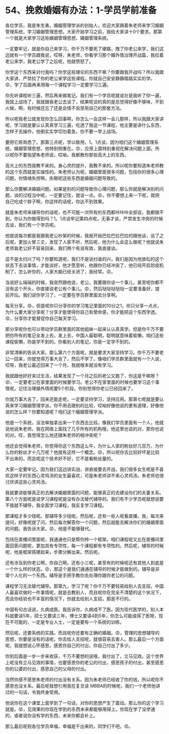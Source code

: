 # 54、挽救婚姻有办法：1-学员学前准备

各位学员，我是朱生勇，婚姻管理学派的创始人，欢迎大家跟着朱老师来学习婚姻管理系统，学习婚姻管理思想。大家开始学习之前，我给大家讲十0个要求。那第一个就是大家学习这些婚姻管理思想，婚姻管理系统。

一定要牢记，就是你自己来学习，你千万不要死了硬踹，拽了你老公来学，我们这边就有一个学员跟我说，哎呀，朱老师，你看学习那个婚外情治理开战篇，我拉着老公来学，我老公学了之后呢，他就愤怒了。

你学这个东西来对付我吗？你学这些理论的东西干嘛？你要跟我开战吗？所以我跟大家讲，严禁拉了你的老公来学这些课程。你就自己安安静静踏踏实实的学。😡，学了后面再来用每一个课程学习一定要学习三遍。

你先听课程听三遍，然后再来做笔记。我们有一个学员呢就说壮是我听了你一遍，我就上战场了，我就跟我老公去谈了，结果呢谈的真的是总觉得好像不够味，不到火候，啊，有时候还忘了还是会情不自禁用自己的那套方法。

所以呢我老公就发现你怎么回事啊，你怎么一会这样一会儿那样，所以我跟大家讲呢，学习就是要认认真真学习三遍，吃透了我这一节课程，他主要是讲什么东西，怎样子去操作，他倒实实学切勿着急，你不要一学上战场。

要把它练熟悉了。那第三点呢，学以致用，1。1点谈，因为咱们这个婚姻管理系统，婚姻管理思想，他特别侧重在。😡，应用上面特别重视在解决问题上面。所以呢你不要指望朱老师说，哎呦，我都教你那些高大上的东西。

高大上的东西我教不来的。身心灵的提升，我教不来的。所以呢你要知道朱老师教的这个东西就是实操性的。朱老师认为呢，婚姻里面很多问题，包括你的很多心理问题，你情绪失控啊，失眠呢这些东西是婚姻问题导致的。

那么你要解决婚姻问题。如果是别的问题导致你心理问题，那么你就是解决别的问题，谈的过程当中呢，一定要记住，就谈一点。😡，你不要想上来一下呢，就把自己吃成个胖子啊，你这样的话呢，你达不到效果。

就是朱老师来辅导你的话呢，也不可能一次所有的东西都咔咔咔全部谈，我都做不到，你认为你做得到吗？1。1点谈牢记第四点呢，无事才谈，严禁发生冲突的时候去谈，我们有一个学员呢。

他就说每次都是我跟我老公吵架的时候，我就开始巴拉巴拉巴拉的跟他谈，谈了之后呢，更加火冒三丈，发现了人家不听，然后呢，他为什么会这么做呢？他就说朱老师我老公好不容易回来，我们两个有说有效，我直接谈。

这不是太扫兴了吗？你要知道呢，我们不是说扫谁的兴，我们是因为他放松的这个状态下去谈事情，才能谈好，他才愿意听，他跟你已经冲突了，他已经开启防疫机制了，怎么听你的，人家大脑已经关闭了，我经常。😡。

当说好么端端的时候，我突然跟他说，老公，我要跟你谈一个事儿，甚至呢你都不没有这个开头，你直接说老公有个事儿。😡，然后哒哒哒哒哒一定要准备好，提前开坛。我们说你学习了，一定要在学员群里面去分享啊。

每天分享。😡，但是呢你只分享你的学习笔记里面的10分之1，你只分享一点点，为什么要大家分享呢？分享才能使得你自己有使命感，你才能把这个东西学透。😡，分享你才能督促你自己每天学习。

那分享呢你也可以带动学员群里面的其他姐妹一起来认认真真学。但是你千万不要把你所有的笔记全发上去，发上去，中国人最聪明，聪明就意味着偷懒，咱们这些课程偷懒，你是学不到的。你看别人的笔记，你是一定学不到的。

非常清晰的告诉大家。那么第六个方面呢，就是要求大家坚持学习。你千万不要老公一回来，你就觉得万事大吉了，然后不学了。像咱们学员群里面就有一个人说，哎呀，我老公最近回来了一个月，我就根本就没有学习。

我就跟他好好来过生活，结果发现了一个月之后的老公又跑了，你这是干嘛呀？😡，一定要老公在家里面的时候要学习。老公不在家里面的时候也要学习这个事情呢，记住治理婚外情呢要5个阶段，你别觉得你老公已经回来了。

你就万事大吉了，回来还能走呢，一定要坚持学习，坚持应用。那第七呢就是要认真来学习婚姻管理学派，你不用去跟别的比较，哎呦好像他说的更有道理，好像他说的怎么样？你要知道呢？咱们这个婚姻管理学派。

他是一个系统，没法单独拿出来一个东西去比较。像我们学员里面有一个人，他就说他说朱老师，我在网络上面找了几乎所有的机构哦，他这里也说的对，那你也说的对。哎，我觉得怎么他还跟朱老师的相冲突呢？

他还会觉得朱老师，你觉得你这个东西这么牛，为什么人家的粉丝好几百万，为什么你的粉丝才十几万呢？他就有这样一个概念。😡，所以呢你去比较好坏是比较不出来的。而且呢这个技术好不好，它不是看粉丝量的。

大家一定要牢记。因为我们这边讲实战，讲直接要去开战，我们很多女生呢是不喜欢这样子的东西心灵鸡汤的女生最喜欢，可是朱老师讲不来心灵鸡汤。朱老师也很讨厌讲这些心灵鸡汤。

我就要讲能够真正的去解决婚姻里面的问题，能够真正的去建设你们的夫妻关系。第八个方面呢是说学习课程呢是没有办法替代辅导的。我们有不少学员呢就想说要不我就不辅导，我全面学习课程，我反复学习课程。

那课程才多少钱呢。那辅导多少钱呢。然后呢，还有一些人呢看直播，我，每次来提问，好像呢提了问，然后每次解答你一个问题，然后就能去解决你们的婚姻里面的问题。我告诉大家。😡，他是不能够替代。

包括在直播间里面呢，我通通也只是帮你拎一个框架。咱们课程呢又比在直播间里面回答问题呢，更加具有专项性，每一个课程都有专项性的。然后呢，辅导的时候呢，他是框架搭建起来，步骤分解出来。然后呢。

还有涉及到你老公啊，你自己啊，还有小三呢，甚至有的时候呢还有其他人到底是一个什么样的状态。😡，那这个是我们通通在辅导的时候才能做到的。辅导是非常个人化的一个东西。辅导是手把手教你去处理你跟你老公的问题。

课程学习无法替代辅导。那第九，学习了呢？你千万不要轻易给别人去支招，中国人最喜欢做的一件事情呢，就是去教别人，而且呢你在完全不清楚的这个状况下，而且你经验也不丰富的情况下，你就去给别人支招，那是不行的。

中国有句古话说，久病成医。我告诉你，久病成不了医。因为现代医学的，别人本科就要读5年，硕士又要读三年，博士又要读4到5年，你怎么可能成得了医呀，现在不可能的，一定是专业人士，一定是要有一个系统的训练。

然后呢，还要系统的实践。而且呢你还要有正确的婚姻。😡，管理的思想辅导的思想，你要是没有的话呢，你去给人支招呢，就很容易去害人。那么最后一个方面呢，我就想说心怀感恩，感恩你自己的付出，你自己付出了多少。

你到后面是一步一步来收获，千万不要想的说哦，我付出了，立马见效。这个世界上呢没有立马见效的事情，也要感恩你的老公的付出，感恩孩子的付出，甚至感恩你的公婆的付出，感恩自己的父母的付出。

当然你感不感恩朱老师的付出没有关系。因为朱老师已经收了你的钱，所以呢你不感恩也没关系。最后呢我想引用我在复旦读 MBBA的时候呢，我们一个老师他讲过的一句话，令我终身受用。

他说你在这个课堂上面学到了一句话，对你的思想产生了震动。那么你的这个学习就是。😡，见效果的你现在学到的东西未来都能够用得上。你现在学了没学通的，或者说你没有学的东西，未来你都会补上。

那么最后呢祝各位学员幸福，幸福是干出来的，同学们干吧。😡。